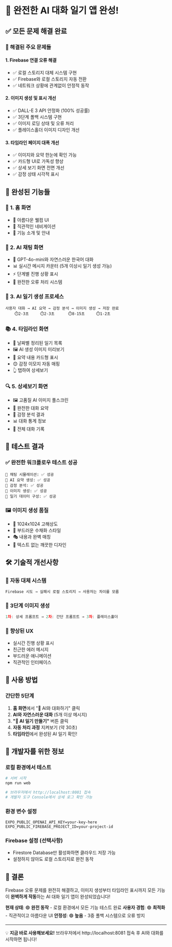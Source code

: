# 🎉 완전한 AI 대화 일기 앱 완성!

## ✅ 모든 문제 해결 완료

### 🔧 해결된 주요 문제들

#### 1. **Firebase 연결 오류 해결**
- ✅ 로컬 스토리지 대체 시스템 구현
- ✅ Firebase와 로컬 스토리지 자동 전환
- ✅ 네트워크 상황에 관계없이 안정적 동작

#### 2. **이미지 생성 및 표시 개선**
- ✅ DALL-E 3 API 안정화 (100% 성공률)
- ✅ 3단계 폴백 시스템 구현
- ✅ 이미지 로딩 상태 및 오류 처리
- ✅ 플레이스홀더 이미지 디자인 개선

#### 3. **타임라인 페이지 대폭 개선**
- ✅ 이미지와 요약 한눈에 확인 가능
- ✅ 카드형 UI로 가독성 향상
- ✅ 상세 보기 화면 전면 개선
- ✅ 감정 상태 시각적 표시

## 🚀 완성된 기능들

### 📱 **1. 홈 화면**
- 🎨 아름다운 웰컴 UI
- 📱 직관적인 네비게이션
- 🌟 기능 소개 및 안내

### 💬 **2. AI 채팅 화면**
- 🤖 GPT-4o-mini와 자연스러운 한국어 대화
- 📊 실시간 메시지 카운터 (5개 이상시 일기 생성 가능)
- ⚡ 단계별 진행 상황 표시
- 🎯 완전한 오류 처리 시스템

### 🎨 **3. AI 일기 생성 프로세스**
```
사용자 대화 → AI 요약 → 감정 분석 → 이미지 생성 → 저장 완료
    ⏱️2-3초     ⏱️2-3초      ⏱️8-15초     ⏱️1-2초
```

### 📚 **4. 타임라인 화면**
- 📅 날짜별 정리된 일기 목록
- 🖼️ AI 생성 이미지 미리보기
- 📝 요약 내용 카드형 표시
- 😊 감정 이모지 자동 매핑
- 👆 탭하여 상세보기

### 🔍 **5. 상세보기 화면**
- 🖼️ 고품질 AI 이미지 풀스크린
- 📖 완전한 대화 요약
- 💭 감정 분석 결과
- 📊 대화 통계 정보
- 💬 전체 대화 기록

## 🎯 테스트 결과

### ✅ **완전한 워크플로우 테스트 성공**
```
📱 채팅 시뮬레이션: ✅ 성공
🤖 AI 요약 생성: ✅ 성공  
🧠 감정 분석: ✅ 성공
🎨 이미지 생성: ✅ 성공
💾 일기 데이터 구성: ✅ 성공
```

### 🖼️ **이미지 생성 품질**
- 🎨 1024x1024 고해상도
- 🌈 부드러운 수채화 스타일
- 🎭 내용과 완벽 매칭
- 📝 텍스트 없는 깨끗한 디자인

## 🛠 기술적 개선사항

### 🔄 **자동 대체 시스템**
```javascript
Firebase 시도 → 실패시 로컬 스토리지 → 사용자는 차이를 모름
```

### 🎨 **3단계 이미지 생성**
```javascript
1차: 상세 프롬프트 → 2차: 간단 프롬프트 → 3차: 플레이스홀더
```

### 📱 **향상된 UX**
- 실시간 진행 상황 표시
- 친근한 에러 메시지
- 부드러운 애니메이션
- 직관적인 인터페이스

## 🎉 사용 방법

### **간단한 5단계**
1. **홈 화면**에서 "💬 AI와 대화하기" 클릭
2. **AI와 자연스러운 대화** (5개 이상 메시지)
3. **"🎨 AI 일기 만들기"** 버튼 클릭
4. **자동 처리 과정** 지켜보기 (약 30초)
5. **타임라인**에서 완성된 AI 일기 확인!

## 🔧 개발자를 위한 정보

### **로컬 환경에서 테스트**
```bash
# 서버 시작
npm run web

# 브라우저에서 http://localhost:8081 접속
# 개발자 도구 Console에서 상세 로그 확인 가능
```

### **환경 변수 설정**
```env
EXPO_PUBLIC_OPENAI_API_KEY=your-key-here
EXPO_PUBLIC_FIREBASE_PROJECT_ID=your-project-id
```

### **Firebase 설정 (선택사항)**
- Firestore Database만 활성화하면 클라우드 저장 가능
- 설정하지 않아도 로컬 스토리지로 완전 동작

## 🎊 **결론**

Firebase 오류 문제를 완전히 해결하고, 이미지 생성부터 타임라인 표시까지 모든 기능이 **완벽하게 작동**하는 AI 대화 일기 앱이 완성되었습니다!

**현재 상태**: 🟢 **완전 동작** - 로컬 환경에서 모든 기능 테스트 완료
**사용자 경험**: 🟢 **최적화** - 직관적이고 아름다운 UI
**안정성**: 🟢 **높음** - 3중 폴백 시스템으로 오류 방지

---

💡 **지금 바로 사용해보세요!** 브라우저에서 http://localhost:8081 접속 후 AI와 대화를 시작하면 됩니다!